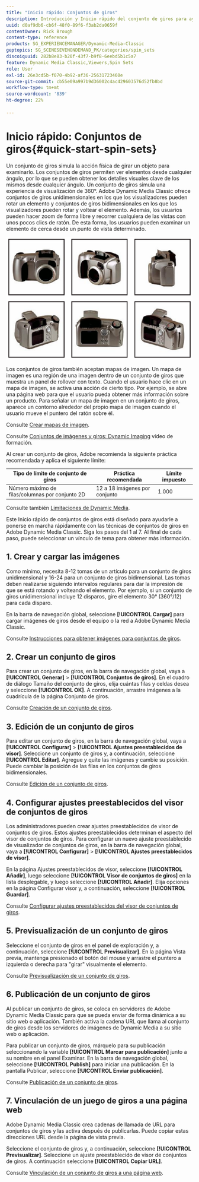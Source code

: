 ```yaml
---
title: "Inicio rápido: Conjuntos de giros"
description: Introducción y Inicio rápido del conjunto de giros para ayudarle a ponerse en marcha rápidamente con Adobe Dynamic Media Classic.
uuid: d0af9db6-cb6f-48f0-89f6-f3ab2da0659f
contentOwner: Rick Brough
content-type: reference
products: SG_EXPERIENCEMANAGER/Dynamic-Media-Classic
geptopics: SG_SCENESEVENONDEMAND_PK/categories/spin_sets
discoiquuid: 282b8e83-b20f-43f7-b9f8-6eebd5b1c5a7
feature: Dynamic Media Classic,Viewers,Spin Sets
role: User
exl-id: 26e3cd5b-f070-4b92-af36-25631723460e
source-git-commit: cb55e09a997b9d36002c4ac429603576d52fb8bd
workflow-type: tm+mt
source-wordcount: '839'
ht-degree: 22%

---
```


# Inicio rápido: Conjuntos de giros{#quick-start-spin-sets}

Un conjunto de giros simula la acción física de girar un objeto para examinarlo. Los conjuntos de giros permiten ver elementos desde cualquier ángulo, por lo que se pueden obtener los detalles visuales clave de los mismos desde cualquier ángulo. Un conjunto de giros simula una experiencia de visualización de 360°. Adobe Dynamic Media Classic ofrece conjuntos de giros unidimensionales en los que los visualizadores pueden rotar un elemento y conjuntos de giros bidimensionales en los que los visualizadores pueden rotar y voltear el elemento. Además, los usuarios pueden hacer zoom de forma libre y recorrer cualquiera de las vistas con unos pocos clics de ratón. De esta forma, los usuarios pueden examinar un elemento de cerca desde un punto de vista determinado.

![Imágenes para un conjunto de giros.](/help/assets/spin_set.png)

Los conjuntos de giros también aceptan mapas de imagen. Un mapa de imagen es una región de una imagen dentro de un conjunto de giros que muestra un panel de rollover con texto. Cuando el usuario hace clic en un mapa de imagen, se activa una acción de cierto tipo. Por ejemplo, se abre una página web para que el usuario pueda obtener más información sobre un producto. Para señalar un mapa de imagen en un conjunto de giros, aparece un contorno alrededor del propio mapa de imagen cuando el usuario mueve el puntero del ratón sobre él.

Consulte [Crear mapas de imagen](creating-image-maps.md).

Consulte [Conjuntos de imágenes y giros: Dynamic Imaging](https://s7d5.scene7.com/s7viewers/html5/VideoViewer.html?videoserverurl=https://s7d5.scene7.com/is/content/&amp;emailurl=https://s7d5.scene7.com/s7/emailFriend&amp;serverUrl=https://s7d5.scene7.com/is/image/&amp;config=Scene7SharedAssets/Universal_HTML5_Video&amp;contenturl=https://s7d5.scene7.com/skins/&amp;asset=S7tutorials/556_Image%20&amp;%20Spin%20Sets_converted%20renamed_Dynamic%20Imaging-AVS) vídeo de formación.

Al crear un conjunto de giros, Adobe recomienda la siguiente práctica recomendada y aplica el siguiente límite:

| Tipo de límite de conjunto de giros | Práctica recomendada | Límite impuesto |
| --- | --- | --- |
| Número máximo de filas/columnas por conjunto 2D | 12 a 18 imágenes por conjunto | 1.000 |

Consulte también [Limitaciones de Dynamic Media](/help/limitations.md).

Este Inicio rápido de conjuntos de giros está diseñado para ayudarle a ponerse en marcha rápidamente con las técnicas de conjuntos de giros en Adobe Dynamic Media Classic. Siga los pasos del 1 al 7. Al final de cada paso, puede seleccionar un vínculo de tema para obtener más información.

## 1. Crear y cargar las imágenes

Como mínimo, necesita 8-12 tomas de un artículo para un conjunto de giros unidimensional y 16-24 para un conjunto de giros bidimensional. Las tomas deben realizarse siguiendo intervalos regulares para dar la impresión de que se está rotando y volteando el elemento. Por ejemplo, si un conjunto de giros unidimensional incluye 12 disparos, gire el elemento 30° (360°/12) para cada disparo.

En la barra de navegación global, seleccione **[!UICONTROL Cargar]** para cargar imágenes de giros desde el equipo o la red a Adobe Dynamic Media Classic.

Consulte [Instrucciones para obtener imágenes para conjuntos de giros](creating-spin-set.md#guidelines-for-shooting-spin-set-images).

## 2. Crear un conjunto de giros

Para crear un conjunto de giros, en la barra de navegación global, vaya a **[!UICONTROL Generar]** > **[!UICONTROL Conjuntos de giros]**. En el cuadro de diálogo Tamaño del conjunto de giros, elija cuántas filas y celdas desea y seleccione **[!UICONTROL OK]**. A continuación, arrastre imágenes a la cuadrícula de la página Conjunto de giros.

Consulte [Creación de un conjunto de giros](creating-spin-set.md#creating-a-spin-set).

## 3. Edición de un conjunto de giros

Para editar un conjunto de giros, en la barra de navegación global, vaya a **[!UICONTROL Configurar]** > **[!UICONTROL Ajustes preestablecidos de visor]**. Seleccione un conjunto de giros y, a continuación, seleccione **[!UICONTROL Editar]**. Agregue y quite las imágenes y cambie su posición. Puede cambiar la posición de las filas en los conjuntos de giros bidimensionales.

Consulte [Edición de un conjunto de giros](creating-spin-set.md#editing-a-spin-set).

## 4. Configurar ajustes preestablecidos del visor de conjuntos de giros

Los administradores pueden crear ajustes preestablecidos de visor de conjuntos de giros. Estos ajustes preestablecidos determinan el aspecto del visor de conjuntos de giros. Para configurar un nuevo ajuste preestablecido de visualizador de conjuntos de giros, en la barra de navegación global, vaya a **[!UICONTROL Configurar]** > **[!UICONTROL Ajustes preestablecidos de visor]**.

En la página Ajustes preestablecidos de visor, seleccione **[!UICONTROL Añadir]**, luego seleccione **[!UICONTROL Visor de conjuntos de giros]** en la lista desplegable, y luego seleccione **[!UICONTROL Añadir]**. Elija opciones en la página Configurar visor y, a continuación, seleccione **[!UICONTROL Guardar]**.

Consulte [Configurar ajustes preestablecidos del visor de conjuntos de giros](setting-spin-set-viewer-presets.md#setting-up-spin-set-viewer-presets).

## 5. Previsualización de un conjunto de giros

Seleccione el conjunto de giros en el panel de exploración y, a continuación, seleccione **[!UICONTROL Previsualizar]**. En la página Vista previa, mantenga presionado el botón del mouse y arrastre el puntero a izquierda o derecha para &quot;girar&quot; visualmente el elemento.

Consulte [Previsualización de un conjunto de giros](previewing-spin-set.md#previewing-a-spin-set).

## 6. Publicación de un conjunto de giros

Al publicar un conjunto de giros, se coloca en servidores de Adobe Dynamic Media Classic para que se pueda enviar de forma dinámica a su sitio web o aplicación. También activa la cadena URL que llama al conjunto de giros desde los servidores de imágenes de Dynamic Media a su sitio web o aplicación.

Para publicar un conjunto de giros, márquelo para su publicación seleccionando la variable **[!UICONTROL Marcar para publicación]** junto a su nombre en el panel Examinar. En la barra de navegación global, seleccione **[!UICONTROL Publish]** para iniciar una publicación. En la pantalla Publicar, seleccione **[!UICONTROL Enviar publicación]**.

Consulte [Publicación de un conjunto de giros](publishing-spin-set.md#publishing-a-spin-set).

## 7. Vinculación de un juego de giros a una página web

Adobe Dynamic Media Classic crea cadenas de llamada de URL para conjuntos de giros y las activa después de publicarlas. Puede copiar estas direcciones URL desde la página de vista previa.

Seleccione el conjunto de giros y, a continuación, seleccione **[!UICONTROL Previsualizar]**. Seleccione un ajuste preestablecido de visor de conjuntos de giros. A continuación seleccione **[!UICONTROL Copiar URL]**.

Consulte [Vinculación de un conjunto de giros a una página web](linking-spin-set-web-page.md#linking-a-spin-set-to-a-web-page).

